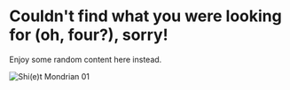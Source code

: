 # Couldn't find what you were looking for (oh, four?), sorry!

Enjoy some random content here instead.

![Shi(e)t Mondrian 01](https://p3bm.github.io/images/shiet_mondrian.png)
